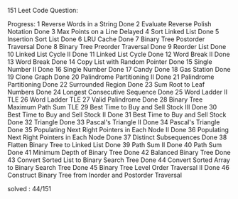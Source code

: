151 Leet Code Question:

Progress:
1   Reverse Words in a String Done 
2   Evaluate Reverse Polish Notation Done
3   Max Points on a Line Delayed
4   Sort Linked List Done
5   Insertion Sort List Done
6   LRU Cache  Done
7   Binary Tree Postorder Traversal Done
8   Binary Tree Preorder Traversal Done
9   Reorder List Done 
10  Linked List Cycle II Done
11  Linked List Cycle Done
12  Word Break II Done 
13  Word Break Done
14  Copy List with Random Pointer Done
15  Single Number II Done
16  Single Number Done
17  Candy Done
18  Gas Station Done
19  Clone Graph Done
20  Palindrome Partitioning II Done
21  Palindrome Partitioning Done
22  Surrounded Region Done
23  Sum Root to Leaf Numbers Done
24  Longest Consecutive Sequence Done
25  Word Ladder II TLE
26  Word Ladder TLE
27  Valid Palindrome Done
28  Binary Tree Maximum Path Sum TLE
29  Best Time to Buy and Sell Stock III Done
30  Best Time to Buy and Sell Stock II Done
31  Best Time to Buy and Sell Stock Done
32  Triangle Done
33  Pascal's Triangle II Done
34  Pascal's Triangle Done
35  Populating Next Right Pointers in Each Node II Done 
36  Populating Next Right Pointers in Each Node Done 
37  Distinct Subsequences Done
38  Flatten Binary Tree to Linked List Done
39  Path Sum II Done
40  Path Sum Done
41  Minimum Depth of Binary Tree Done
42  Balanced Binary Tree Done
43  Convert Sorted List to Binary Search Tree Done
44  Convert Sorted Array to Binary Search Tree Done
45  Binary Tree Level Order Traversal II Done
46  Construct Binary Tree from Inorder and Postorder Traversal 

solved : 44/151
